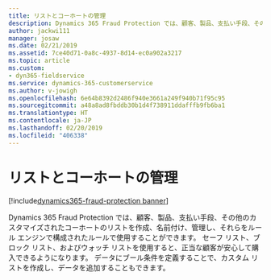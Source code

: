 ```yaml
---
title: リストとコーホートの管理
description: Dynamics 365 Fraud Protection では、顧客、製品、支払い手段、その他のカスタマイズされたコーホートのリストを作成、名前付け、管理し、それらをルール エンジンで構成されたルールで使用することができます。
author: jackwi111
manager: josaw
ms.date: 02/21/2019
ms.assetid: 7ce40d71-0a8c-4937-8d14-ec0a902a3217
ms.topic: article
ms.custom:
- dyn365-fieldservice
ms.service: dynamics-365-customerservice
ms.author: v-jowigh
ms.openlocfilehash: 6e64b8392d2486f940e3661a249f940b71f95c95
ms.sourcegitcommit: a48a8ad8fbddb30b1d4f738911ddafffb9fb6ba1
ms.translationtype: HT
ms.contentlocale: ja-JP
ms.lasthandoff: 02/20/2019
ms.locfileid: "406338"
---
```

#  <a name="manage-lists-and-cohorts"></a>リストとコーホートの管理
[!include[dynamics365-fraud-protection banner](../../../includes/dynamics365-fraud-protection.md)]






Dynamics 365 Fraud Protection では、顧客、製品、支払い手段、その他のカスタマイズされたコーホートのリストを作成、名前付け、管理し、それらをルール エンジンで構成されたルールで使用することができます。 セーフ リスト、ブロック リスト、およびウォッチ リストを使用すると、正当な顧客が安心して購入できるようになります。
データにブール条件を定義することで、カスタム リストを作成し、データを追加することもできます。

